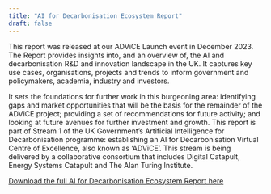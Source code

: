 ```yaml
---
title: "AI for Decarbonisation Ecosystem Report"
draft: false
---
```


This report was released at our ADViCE Launch event in December 2023. The Report provides insights into, and an overview of, the AI and decarbonisation R&D and innovation landscape in the UK. It captures key use cases, organisations, projects and trends to inform government and policymakers, academia, industry and investors. 

It sets the foundations for further work in this burgeoning area: identifying gaps and market opportunities that will be the basis
for the remainder of the ADViCE project; providing a set of recommendations for future activity; and looking at future avenues for further investment and growth. This report is part of Stream 1 of the UK Government’s Artificial Intelligence for Decarbonisation programme: establishing an AI for Decarbonisation Virtual Centre of Excellence, also known as ‘ADViCE’. This stream is being delivered by a collaborative consortium that includes Digital Catapult, Energy Systems Catapult and The Alan Turing Institute.


[Download the full AI for Decarbonisation Ecosystem Report here](https://www.turing.ac.uk/sites/default/files/2023-12/advice_-_ai_for_decarbonisation_ecosystem.pdf)
